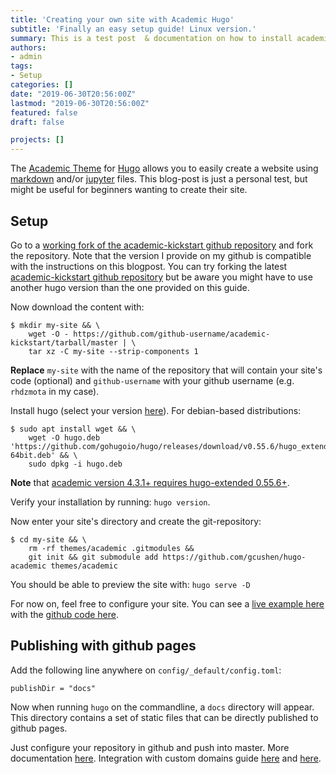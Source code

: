 ```yaml
---
title: 'Creating your own site with Academic Hugo'
subtitle: 'Finally an easy setup guide! Linux version.'
summary: This is a test post  & documentation on how to install academic hugo on a debian-based linux distro. 
authors:
- admin
tags:
- Setup
categories: []
date: "2019-06-30T20:56:00Z"
lastmod: "2019-06-30T20:56:00Z"
featured: false
draft: false

projects: []
---
```



The [Academic Theme] for [Hugo] allows you to easily create a website using [markdown] and/or [jupyter] files. This blog-post is just a personal test, but might be useful for beginners wanting to create their site. 

[Academic Theme]: https://sourcethemes.com/academic/
[Hugo]: https://gohugo.io/
[markdown]: https://en.wikipedia.org/wiki/Markdown
[jupyter]: https://jupyter.org/

## Setup

Go to a [working fork of the academic-kickstart github repository](https://github.com/rhdzmota/academic-kickstart)
and fork the repository. Note that the version I provide on my github is compatible with the instructions on this
blogpost. You can try forking the latest [academic-kickstart github repository](https://github.com/sourcethemes/academic-kickstart)
but be aware you might have to use another hugo version than the one provided on this guide.


Now download the content with:


```commandline
$ mkdir my-site && \
    wget -O - https://github.com/github-username/academic-kickstart/tarball/master | \
    tar xz -C my-site --strip-components 1
```

**Replace** `my-site` with the name of the repository that will contain your site's code (optional) and `github-username` with your github username (e.g. `rhdzmota` in my case). 


Install hugo (select your version [here](https://github.com/gohugoio/hugo/releases)). For debian-based distributions: 

```commandline
$ sudo apt install wget && \
    wget -O hugo.deb 'https://github.com/gohugoio/hugo/releases/download/v0.55.6/hugo_extended_0.55.6_Linux-64bit.deb' && \
    sudo dpkg -i hugo.deb
```

**Note** that [academic version 4.3.1+ requires hugo-extended 0.55.6+](https://github.com/gcushen/hugo-academic/issues/1092).  

Verify your installation by running: `hugo version`. 

Now enter your site's directory and create the git-repository:

```commandline
$ cd my-site && \
    rm -rf themes/academic .gitmodules && 
    git init && git submodule add https://github.com/gcushen/hugo-academic themes/academic 
```

You should be able to preview the site with: `hugo serve -D`

For now on, feel free to configure your site. You can see a [live example here](https://academic-demo.netlify.com/) with the [github code here](https://github.com/gcushen/hugo-academic/tree/master/exampleSite). 

## Publishing with github pages

Add the following line anywhere on `config/_default/config.toml`:

```text
publishDir = "docs"
```

Now when running `hugo` on the commandline, a `docs` directory will appear. This directory contains a set of static files that can be directly published to github pages. 

Just configure your repository in github and push into master. More documentation [here](https://help.github.com/en/articles/configuring-a-publishing-source-for-github-pages). Integration with custom domains guide [here](https://help.github.com/en/articles/using-a-custom-domain-with-github-pages) and [here](https://dev.to/trentyang/how-to-setup-google-domain-for-github-pages-1p58).
